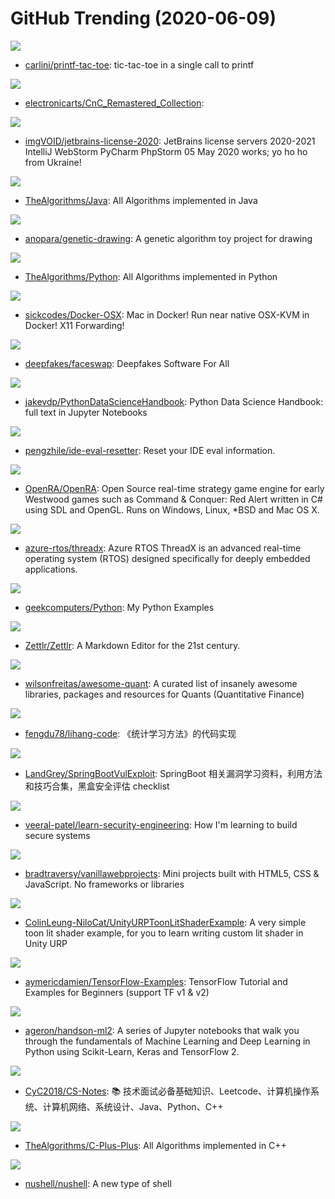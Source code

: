 # GitHub Trending (2020-06-09)

![](https://img.shields.io/badge/C-New%20405-green?style=flat-square&logo=appveyor)
- [carlini/printf-tac-toe](https://github.com/carlini/printf-tac-toe): tic-tac-toe in a single call to printf

![](https://img.shields.io/badge/C%2B%2B-New%201-green?style=flat-square&logo=appveyor)
- [electronicarts/CnC_Remastered_Collection](https://github.com/electronicarts/CnC_Remastered_Collection): 

![](https://img.shields.io/badge/VBScript-New%20104-green?style=flat-square&logo=appveyor)
- [imgVOID/jetbrains-license-2020](https://github.com/imgVOID/jetbrains-license-2020): JetBrains license servers 2020-2021 IntelliJ WebStorm PyCharm PhpStorm 05 May 2020 works; yo ho ho from Ukraine!

![](https://img.shields.io/badge/Java-New%20148-green?style=flat-square&logo=appveyor)
- [TheAlgorithms/Java](https://github.com/TheAlgorithms/Java): All Algorithms implemented in Java

![](https://img.shields.io/badge/Python-New%20272-green?style=flat-square&logo=appveyor)
- [anopara/genetic-drawing](https://github.com/anopara/genetic-drawing): A genetic algorithm toy project for drawing

![](https://img.shields.io/badge/Python-New%20216-green?style=flat-square&logo=appveyor)
- [TheAlgorithms/Python](https://github.com/TheAlgorithms/Python): All Algorithms implemented in Python

![](https://img.shields.io/badge/Dockerfile-New%20841-green?style=flat-square&logo=appveyor)
- [sickcodes/Docker-OSX](https://github.com/sickcodes/Docker-OSX): Mac in Docker! Run near native OSX-KVM in Docker! X11 Forwarding!

![](https://img.shields.io/badge/Python-New%2043-green?style=flat-square&logo=appveyor)
- [deepfakes/faceswap](https://github.com/deepfakes/faceswap): Deepfakes Software For All

![](https://img.shields.io/badge/Jupyter%20Notebook-New%2030-green?style=flat-square&logo=appveyor)
- [jakevdp/PythonDataScienceHandbook](https://github.com/jakevdp/PythonDataScienceHandbook): Python Data Science Handbook: full text in Jupyter Notebooks

![](https://img.shields.io/badge/Java-New%20134-green?style=flat-square&logo=appveyor)
- [pengzhile/ide-eval-resetter](https://github.com/pengzhile/ide-eval-resetter): Reset your IDE eval information.

![](https://img.shields.io/badge/C%23-New%20102-green?style=flat-square&logo=appveyor)
- [OpenRA/OpenRA](https://github.com/OpenRA/OpenRA): Open Source real-time strategy game engine for early Westwood games such as Command & Conquer: Red Alert written in C# using SDL and OpenGL. Runs on Windows, Linux, *BSD and Mac OS X.

![](https://img.shields.io/badge/C-New%2037-green?style=flat-square&logo=appveyor)
- [azure-rtos/threadx](https://github.com/azure-rtos/threadx): Azure RTOS ThreadX is an advanced real-time operating system (RTOS) designed specifically for deeply embedded applications.

![](https://img.shields.io/badge/Python-New%2029-green?style=flat-square&logo=appveyor)
- [geekcomputers/Python](https://github.com/geekcomputers/Python): My Python Examples

![](https://img.shields.io/badge/JavaScript-New%2080-green?style=flat-square&logo=appveyor)
- [Zettlr/Zettlr](https://github.com/Zettlr/Zettlr): A Markdown Editor for the 21st century.

![](https://img.shields.io/badge/none-New%20196-green?style=flat-square&logo=appveyor)
- [wilsonfreitas/awesome-quant](https://github.com/wilsonfreitas/awesome-quant): A curated list of insanely awesome libraries, packages and resources for Quants (Quantitative Finance)

![](https://img.shields.io/badge/Jupyter%20Notebook-New%20133-green?style=flat-square&logo=appveyor)
- [fengdu78/lihang-code](https://github.com/fengdu78/lihang-code): 《统计学习方法》的代码实现

![](https://img.shields.io/badge/Java-New%2071-green?style=flat-square&logo=appveyor)
- [LandGrey/SpringBootVulExploit](https://github.com/LandGrey/SpringBootVulExploit): SpringBoot 相关漏洞学习资料，利用方法和技巧合集，黑盒安全评估 checklist

![](https://img.shields.io/badge/none-New%2082-green?style=flat-square&logo=appveyor)
- [veeral-patel/learn-security-engineering](https://github.com/veeral-patel/learn-security-engineering): How I'm learning to build secure systems

![](https://img.shields.io/badge/JavaScript-New%2042-green?style=flat-square&logo=appveyor)
- [bradtraversy/vanillawebprojects](https://github.com/bradtraversy/vanillawebprojects): Mini projects built with HTML5, CSS & JavaScript. No frameworks or libraries

![](https://img.shields.io/badge/HLSL-New%2050-green?style=flat-square&logo=appveyor)
- [ColinLeung-NiloCat/UnityURPToonLitShaderExample](https://github.com/ColinLeung-NiloCat/UnityURPToonLitShaderExample): A very simple toon lit shader example, for you to learn writing custom lit shader in Unity URP

![](https://img.shields.io/badge/Jupyter%20Notebook-New%20141-green?style=flat-square&logo=appveyor)
- [aymericdamien/TensorFlow-Examples](https://github.com/aymericdamien/TensorFlow-Examples): TensorFlow Tutorial and Examples for Beginners (support TF v1 & v2)

![](https://img.shields.io/badge/Jupyter%20Notebook-New%2025-green?style=flat-square&logo=appveyor)
- [ageron/handson-ml2](https://github.com/ageron/handson-ml2): A series of Jupyter notebooks that walk you through the fundamentals of Machine Learning and Deep Learning in Python using Scikit-Learn, Keras and TensorFlow 2.

![](https://img.shields.io/badge/Java-New%20168-green?style=flat-square&logo=appveyor)
- [CyC2018/CS-Notes](https://github.com/CyC2018/CS-Notes): 📚 技术面试必备基础知识、Leetcode、计算机操作系统、计算机网络、系统设计、Java、Python、C++

![](https://img.shields.io/badge/C%2B%2B-New%20139-green?style=flat-square&logo=appveyor)
- [TheAlgorithms/C-Plus-Plus](https://github.com/TheAlgorithms/C-Plus-Plus): All Algorithms implemented in C++

![](https://img.shields.io/badge/Rust-New%2017-green?style=flat-square&logo=appveyor)
- [nushell/nushell](https://github.com/nushell/nushell): A new type of shell

